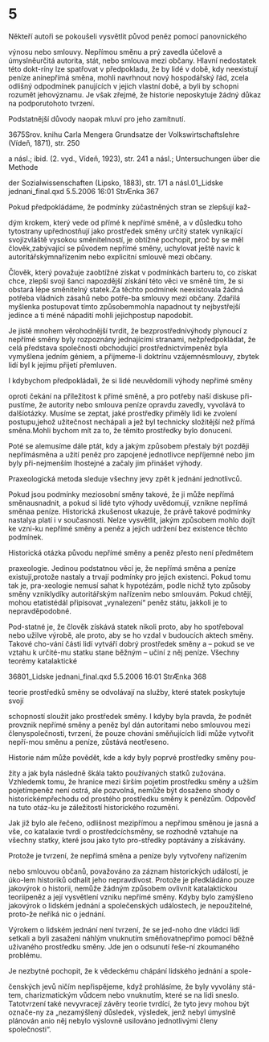 # 5

Někteří autoři se pokoušeli vysvětlit původ peněz pomocí panovnického

výnosu nebo smlouvy. Nepřímou směnu a prý zavedla účelově a úmyslněurčitá autorita, stát, nebo smlouva mezi občany. Hlavní nedostatek této dokt-ríny lze spatřovat v předpokladu, že by lidé v době, kdy neexistují peníze aninepřímá směna, mohli navrhnout nový hospodářský řád, zcela odlišný odpodmínek panujících v jejich vlastní době, a byli by schopni rozumět jehovýznamu. Je však zřejmé, že historie neposkytuje žádný důkaz na podporutohoto tvrzení.

Podstatnější důvody naopak mluví pro jeho zamítnutí.

3675Srov. knihu Carla Mengera Grundsatze der Volkswirtschaftslehre (Vídeň, 1871), str. 250

a násl.; ibid. (2. vyd., Vídeň, 1923), str. 241 a násl.; Untersuchungen über die Methode

der Sozialwissenschaften (Lipsko, 1883), str. 171 a násl.01_Lidske jednani_final.qxd 5.5.2006 16:01 StrÆnka 367

Pokud předpokládáme, že podmínky zúčastněných stran se zlepšují kaž-

dým krokem, který vede od přímé k nepřímé směně, a v důsledku toho tytostrany upřednostňují jako prostředek směny určitý statek vynikající svojízvláště vysokou směnitelností, je obtížné pochopit, proč by se měl člověk,zabývající se původem nepřímé směny, uchylovat ještě navíc k autoritářskýmnařízením nebo explicitní smlouvě mezi občany.

Člověk, který považuje zaobtížné získat v podmínkách barteru to, co získat chce, zlepší svoji šanci napozdější získání této věci ve směně tím, že si obstará lépe směnitelný statek.Za těchto podmínek neexistovala žádná potřeba vládních zásahů nebo potře-ba smlouvy mezi občany. Zdařilá myšlenka postupovat tímto způsobemmohla napadnout ty nejbystřejší jedince a ti méně nápadití mohli jejichpostup napodobit.

Je jistě mnohem věrohodnější tvrdit, že bezprostřednívýhody plynoucí z nepřímé směny byly rozpoznány jednajícími stranami, nežpředpokládat, že celá představa společnosti obchodující prostřednictvímpeněz byla vymyšlena jedním géniem, a přijmeme-li doktrínu vzájemnésmlouvy, zbytek lidí byl k jejímu přijetí přemluven.

I kdybychom předpokládali, že si lidé neuvědomili výhody nepřímé směny

oproti čekání na příležitost k přímé směně, a pro potřeby naší diskuse při-pustíme, že autority nebo smlouva peníze opravdu zavedly, vyvolává to dalšíotázky. Musíme se zeptat, jaké prostředky přiměly lidi ke zvolení postupu,jehož užitečnost nechápali a jež byl technicky složitější než přímá směna.Mohli bychom mít za to, že těmito prostředky bylo donucení.

Poté se alemusíme dále ptát, kdy a jakým způsobem přestaly být později nepřímásměna a užití peněz pro zapojené jednotlivce nepříjemné nebo jim byly při-nejmenším lhostejné a začaly jim přinášet výhody.

Praxeologická metoda sleduje všechny jevy zpět k jednání jednotlivců.

Pokud jsou podmínky meziosobní směny takové, že ji může nepřímá směnausnadnit, a pokud si lidé tyto výhody uvědomují, vznikne nepřímá směnaa peníze. Historická zkušenost ukazuje, že právě takové podmínky nastalya platí i v současnosti. Nelze vysvětlit, jakým způsobem mohlo dojít ke vzni-ku nepřímé směny a peněz a jejich udržení bez existence těchto podmínek.

Historická otázka původu nepřímé směny a peněz přesto není předmětem

praxeologie. Jedinou podstatnou věcí je, že nepřímá směna a peníze existují,protože nastaly a trvají podmínky pro jejich existenci. Pokud tomu tak je, pra-xeologie nemusí sahat k hypotézám, podle nichž tyto způsoby směny vzniklydíky autoritářským nařízením nebo smlouvám. Pokud chtějí, mohou etatistédál připisovat „vynalezení“ peněz státu, jakkoli je to nepravděpodobné.

Pod-statné je, že člověk získává statek nikoli proto, aby ho spotřeboval nebo užilve výrobě, ale proto, aby se ho vzdal v budoucích aktech směny. Takové cho-vání části lidí vytváří dobrý prostředek směny a – pokud se ve vztahu k určité-mu statku stane běžným – učiní z něj peníze. Všechny teorémy katalaktické

36801_Lidske jednani_final.qxd 5.5.2006 16:01 StrÆnka 368

teorie prostředků směny se odvolávají na služby, které statek poskytuje svojí

schopností sloužit jako prostředek směny. I kdyby byla pravda, že podnět provznik nepřímé směny a peněz byl dán autoritami nebo smlouvou mezi členyspolečnosti, tvrzení, že pouze chování směňujících lidí může vytvořit nepří-mou směnu a peníze, zůstává neotřeseno.

Historie nám může povědět, kde a kdy byly poprvé prostředky směny pou-

žity a jak byla následně škála takto používaných statků zužována. Vzhledemk tomu, že hranice mezi širším pojetím prostředku směny a užším pojetímpeněz není ostrá, ale pozvolná, nemůže být dosaženo shody o historickémpřechodu od prostého prostředku směny k penězům. Odpověď na tuto otáz-ku je záležitostí historického rozumění.

Jak již bylo ale řečeno, odlišnost mezipřímou a nepřímou směnou je jasná a vše, co katalaxie tvrdí o prostředcíchsměny, se rozhodně vztahuje na všechny statky, které jsou jako tyto pro-středky poptávány a získávány.

Protože je tvrzení, že nepřímá směna a peníze byly vytvořeny nařízením

nebo smlouvou občanů, považováno za záznam historických událostí, je úko-lem historiků odhalit jeho nepravdivost. Protože je předkládáno pouze jakovýrok o historii, nemůže žádným způsobem ovlivnit katalaktickou teoriipeněz a její vysvětlení vzniku nepřímé směny. Kdyby bylo zamýšleno jakovýrok o lidském jednání a společenských událostech, je nepoužitelné, proto-že neříká nic o jednání.

Výrokem o lidském jednání není tvrzení, že se jed-noho dne vládci lidí setkali a byli zasaženi náhlým vnuknutím směňovatnepřímo pomocí běžně užívaného prostředku směny. Jde jen o odsunutí řeše-ní zkoumaného problému.

Je nezbytné pochopit, že k vědeckému chápání lidského jednání a spole-

čenských jevů ničím nepřispějeme, když prohlásíme, že byly vyvolány stá-tem, charizmatickým vůdcem nebo vnuknutím, které se na lidi sneslo. Tatotvrzení také nevyvracejí závěry teorie tvrdící, že tyto jevy mohou být označe-ny za „nezamýšlený důsledek, výsledek, jenž nebyl úmyslně plánován anio něj nebylo výslovně usilováno jednotlivými členy společnosti“.

